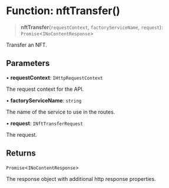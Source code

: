 # Function: nftTransfer()

> **nftTransfer**(`requestContext`, `factoryServiceName`, `request`): `Promise`\<`INoContentResponse`\>

Transfer an NFT.

## Parameters

• **requestContext**: `IHttpRequestContext`

The request context for the API.

• **factoryServiceName**: `string`

The name of the service to use in the routes.

• **request**: `INftTransferRequest`

The request.

## Returns

`Promise`\<`INoContentResponse`\>

The response object with additional http response properties.
